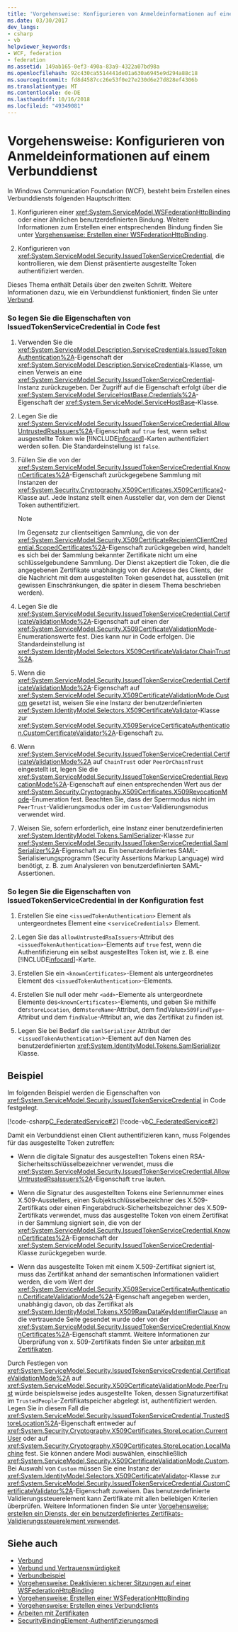 ```yaml
---
title: 'Vorgehensweise: Konfigurieren von Anmeldeinformationen auf einem Verbunddienst'
ms.date: 03/30/2017
dev_langs:
- csharp
- vb
helpviewer_keywords:
- WCF, federation
- federation
ms.assetid: 149ab165-0ef3-490a-83a9-4322a07bd98a
ms.openlocfilehash: 92c430ca5514441de01a630a6945e9d294a88c18
ms.sourcegitcommit: fd8d4587cc26e53f0e27e230d6e27d828ef4306b
ms.translationtype: MT
ms.contentlocale: de-DE
ms.lasthandoff: 10/16/2018
ms.locfileid: "49349081"
---
```

# <a name="how-to-configure-credentials-on-a-federation-service"></a>Vorgehensweise: Konfigurieren von Anmeldeinformationen auf einem Verbunddienst
In Windows Communication Foundation (WCF), besteht beim Erstellen eines Verbunddiensts folgenden Hauptschritten:  
  
1.  Konfigurieren einer <xref:System.ServiceModel.WSFederationHttpBinding> oder einer ähnlichen benutzerdefinierten Bindung. Weitere Informationen zum Erstellen einer entsprechenden Bindung finden Sie unter [Vorgehensweise: Erstellen einer WSFederationHttpBinding](../../../../docs/framework/wcf/feature-details/how-to-create-a-wsfederationhttpbinding.md).  
  
2.  Konfigurieren von <xref:System.ServiceModel.Security.IssuedTokenServiceCredential>, die kontrollieren, wie dem Dienst präsentierte ausgestellte Token authentifiziert werden.  
  
 Dieses Thema enthält Details über den zweiten Schritt. Weitere Informationen dazu, wie ein Verbunddienst funktioniert, finden Sie unter [Verbund](../../../../docs/framework/wcf/feature-details/federation.md).  
  
### <a name="to-set-the-properties-of-issuedtokenservicecredential-in-code"></a>So legen Sie die Eigenschaften von IssuedTokenServiceCredential in Code fest  
  
1.  Verwenden Sie die <xref:System.ServiceModel.Description.ServiceCredentials.IssuedTokenAuthentication%2A>-Eigenschaft der <xref:System.ServiceModel.Description.ServiceCredentials>-Klasse, um einen Verweis an eine <xref:System.ServiceModel.Security.IssuedTokenServiceCredential>-Instanz zurückzugeben. Der Zugriff auf die Eigenschaft erfolgt über die <xref:System.ServiceModel.ServiceHostBase.Credentials%2A>-Eigenschaft der <xref:System.ServiceModel.ServiceHostBase>-Klasse.  
  
2.  Legen Sie die <xref:System.ServiceModel.Security.IssuedTokenServiceCredential.AllowUntrustedRsaIssuers%2A>-Eigenschaft auf `true` fest, wenn selbst ausgestellte Token wie [!INCLUDE[infocard](../../../../includes/infocard-md.md)]-Karten authentifiziert werden sollen. Die Standardeinstellung ist `false`.  
  
3.  Füllen Sie die von der <xref:System.ServiceModel.Security.IssuedTokenServiceCredential.KnownCertificates%2A>-Eigenschaft zurückgegebene Sammlung mit Instanzen der <xref:System.Security.Cryptography.X509Certificates.X509Certificate2>-Klasse auf. Jede Instanz stellt einen Aussteller dar, von dem der Dienst Token authentifiziert.  
  
    > [!NOTE]
    >  Im Gegensatz zur clientseitigen Sammlung, die von der <xref:System.ServiceModel.Security.X509CertificateRecipientClientCredential.ScopedCertificates%2A>-Eigenschaft zurückgegeben wird, handelt es sich bei der Sammlung bekannter Zertifikate nicht um eine schlüsselgebundene Sammlung. Der Dienst akzeptiert die Token, die die angegebenen Zertifikate unabhängig von der Adresse des Clients, der die Nachricht mit dem ausgestellten Token gesendet hat, ausstellen (mit gewissen Einschränkungen, die später in diesem Thema beschrieben werden).  
  
4.  Legen Sie die <xref:System.ServiceModel.Security.IssuedTokenServiceCredential.CertificateValidationMode%2A>-Eigenschaft auf einen der <xref:System.ServiceModel.Security.X509CertificateValidationMode>-Enumerationswerte fest. Dies kann nur in Code erfolgen. Die Standardeinstellung ist <xref:System.IdentityModel.Selectors.X509CertificateValidator.ChainTrust%2A>.  
  
5.  Wenn die <xref:System.ServiceModel.Security.IssuedTokenServiceCredential.CertificateValidationMode%2A>-Eigenschaft auf <xref:System.ServiceModel.Security.X509CertificateValidationMode.Custom> gesetzt ist, weisen Sie eine Instanz der benutzerdefinierten <xref:System.IdentityModel.Selectors.X509CertificateValidator>-Klasse zur <xref:System.ServiceModel.Security.X509ServiceCertificateAuthentication.CustomCertificateValidator%2A>-Eigenschaft zu.  
  
6.  Wenn <xref:System.ServiceModel.Security.IssuedTokenServiceCredential.CertificateValidationMode%2A> auf `ChainTrust` oder `PeerOrChainTrust` eingestellt ist, legen Sie die <xref:System.ServiceModel.Security.IssuedTokenServiceCredential.RevocationMode%2A>-Eigenschaft auf einen entsprechenden Wert aus der <xref:System.Security.Cryptography.X509Certificates.X509RevocationMode>-Enumeration fest. Beachten Sie, dass der Sperrmodus nicht im `PeerTrust`-Validierungsmodus oder im `Custom`-Validierungsmodus verwendet wird.  
  
7.  Weisen Sie, sofern erforderlich, eine Instanz einer benutzerdefinierten <xref:System.IdentityModel.Tokens.SamlSerializer>-Klasse zur <xref:System.ServiceModel.Security.IssuedTokenServiceCredential.SamlSerializer%2A>-Eigenschaft zu. Ein benutzerdefiniertes SAML-Serialisierungsprogramm (Security Assertions Markup Language) wird benötigt, z. B. zum Analysieren von benutzerdefinierten SAML-Assertionen.  
  
### <a name="to-set-the-properties-of-issuedtokenservicecredential-in-configuration"></a>So legen Sie die Eigenschaften von IssuedTokenServiceCredential in der Konfiguration fest  
  
1.  Erstellen Sie eine `<issuedTokenAuthentication>` Element als untergeordnetes Element eine <`serviceCredentials`> Element.  
  
2.  Legen Sie das `allowUntrustedRsaIssuers`-Attribut des `<issuedTokenAuthentication>`-Elements auf `true` fest, wenn die Authentifizierung ein selbst ausgestelltes Token ist, wie z. B. eine [!INCLUDE[infocard](../../../../includes/infocard-md.md)]-Karte.  
  
3.  Erstellen Sie ein `<knownCertificates>`-Element als untergeordnetes Element des `<issuedTokenAuthentication>`-Elements.  
  
4.  Erstellen Sie null oder mehr `<add>`-Elemente als untergeordnete Elemente des`<knownCertificates>`-Elements, und geben Sie mithilfe der`storeLocation`, dem`storeName`-Attribut, dem findValue`x509FindType`-Attribut und dem `findValue`-Attribut an, wie das Zertifikat zu finden ist.  
  
5.  Legen Sie bei Bedarf die `samlSerializer` Attribut der <`issuedTokenAuthentication`>-Element auf den Namen des benutzerdefinierten <xref:System.IdentityModel.Tokens.SamlSerializer> Klasse.  
  
## <a name="example"></a>Beispiel  
 Im folgenden Beispiel werden die Eigenschaften von <xref:System.ServiceModel.Security.IssuedTokenServiceCredential> in Code festgelegt.  
  
 [!code-csharp[C_FederatedService#2](../../../../samples/snippets/csharp/VS_Snippets_CFX/c_federatedservice/cs/source.cs#2)]
 [!code-vb[C_FederatedService#2](../../../../samples/snippets/visualbasic/VS_Snippets_CFX/c_federatedservice/vb/source.vb#2)]  
  
 Damit ein Verbunddienst einen Client authentifizieren kann, muss Folgendes für das ausgestellte Token zutreffen:  
  
-   Wenn die digitale Signatur des ausgestellten Tokens einen RSA-Sicherheitsschlüsselbezeichner verwendet, muss die <xref:System.ServiceModel.Security.IssuedTokenServiceCredential.AllowUntrustedRsaIssuers%2A>-Eigenschaft `true` lauten.  
  
-   Wenn die Signatur des ausgestellten Tokens eine Seriennummer eines X.509-Ausstellers, einen Subjektschlüsselbezeichner des X.509-Zertifikats oder einen Fingerabdruck-Sicherheitsbezeichner des X.509-Zertifikats verwendet, muss das ausgestellte Token von einem Zertifikat in der Sammlung signiert sein, die von der <xref:System.ServiceModel.Security.IssuedTokenServiceCredential.KnownCertificates%2A>-Eigenschaft der <xref:System.ServiceModel.Security.IssuedTokenServiceCredential>-Klasse zurückgegeben wurde.  
  
-   Wenn das ausgestellte Token mit einem X.509-Zertifikat signiert ist, muss das Zertifikat anhand der semantischen Informationen validiert werden, die vom Wert der <xref:System.ServiceModel.Security.X509ServiceCertificateAuthentication.CertificateValidationMode%2A>-Eigenschaft angegeben werden, unabhängig davon, ob das Zertifikat als <xref:System.IdentityModel.Tokens.X509RawDataKeyIdentifierClause> an die vertrauende Seite gesendet wurde oder von der <xref:System.ServiceModel.Security.IssuedTokenServiceCredential.KnownCertificates%2A>-Eigenschaft stammt. Weitere Informationen zur Überprüfung von x. 509-Zertifikats finden Sie unter [arbeiten mit Zertifikaten](../../../../docs/framework/wcf/feature-details/working-with-certificates.md).  
  
 Durch Festlegen von <xref:System.ServiceModel.Security.IssuedTokenServiceCredential.CertificateValidationMode%2A> auf <xref:System.ServiceModel.Security.X509CertificateValidationMode.PeerTrust> würde beispielsweise jedes ausgestellte Token, dessen Signaturzertifikat im `TrustedPeople`-Zertifikatspeicher abgelegt ist, authentifiziert werden. Legen Sie in diesem Fall die <xref:System.ServiceModel.Security.IssuedTokenServiceCredential.TrustedStoreLocation%2A>-Eigenschaft entweder auf <xref:System.Security.Cryptography.X509Certificates.StoreLocation.CurrentUser> oder auf <xref:System.Security.Cryptography.X509Certificates.StoreLocation.LocalMachine> fest. Sie können andere Modi auswählen, einschließlich <xref:System.ServiceModel.Security.X509CertificateValidationMode.Custom>. Bei Auswahl von `Custom` müssen Sie eine Instanz der <xref:System.IdentityModel.Selectors.X509CertificateValidator>-Klasse zur <xref:System.ServiceModel.Security.IssuedTokenServiceCredential.CustomCertificateValidator%2A>-Eigenschaft zuweisen. Das benutzerdefinierte Validierungssteuerelement kann Zertifikate mit allen beliebigen Kriterien überprüfen. Weitere Informationen finden Sie unter [Vorgehensweise: erstellen ein Diensts, der ein benutzerdefiniertes Zertifikats-Validierungssteuerelement verwendet](../../../../docs/framework/wcf/extending/how-to-create-a-service-that-employs-a-custom-certificate-validator.md).  
  
## <a name="see-also"></a>Siehe auch  
* [Verbund](../../../../docs/framework/wcf/feature-details/federation.md)  
* [Verbund und Vertrauenswürdigkeit](../../../../docs/framework/wcf/feature-details/federation-and-trust.md)  
* [Verbundbeispiel](../../../../docs/framework/wcf/samples/federation-sample.md)  
* [Vorgehensweise: Deaktivieren sicherer Sitzungen auf einer WSFederationHttpBinding](../../../../docs/framework/wcf/feature-details/how-to-disable-secure-sessions-on-a-wsfederationhttpbinding.md)  
* [Vorgehensweise: Erstellen einer WSFederationHttpBinding](../../../../docs/framework/wcf/feature-details/how-to-create-a-wsfederationhttpbinding.md)  
* [Vorgehensweise: Erstellen eines Verbundclients](../../../../docs/framework/wcf/feature-details/how-to-create-a-federated-client.md)  
* [Arbeiten mit Zertifikaten](../../../../docs/framework/wcf/feature-details/working-with-certificates.md)  
* [SecurityBindingElement-Authentifizierungsmodi](../../../../docs/framework/wcf/feature-details/securitybindingelement-authentication-modes.md)
